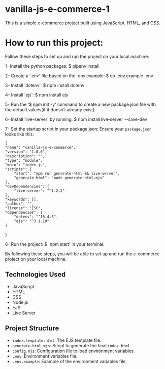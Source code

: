 # vanilla-js-e-commerce-1

This is a simple e-commerce project built using JavaScript, HTML, and CSS.

# How to run this project:

Follow these steps to set up and run the project on your local machine:

1- Install the python packages: $ pipenv install

2- Create a '.env' file based on the .env.example: $ cp .env.example .env

3- Install 'dotenv': $ npm install dotenv

4- Install 'ejs': $ npm install ejs

5- Run the '$ npm init -y' command to create a new package.json file with the default values(if it doesn't already exist).

6- Install 'live-server' by running: $ npm install live-server --save-dev

7- Set the startup script in your package.json:
    Ensure your `package.json` looks like this:

    {
    "name": "vanilla-js-e-commerce",
    "version": "1.0.0",
    "description": "",
    "type": "module",
    "main": "index.js",
    "scripts": {
        "start": "npm run generate-html && live-server",
        "generate-html": "node generate-html.mjs"
    },
    "devDependencies": {
        "live-server": "^1.2.2"
    },
    "keywords": [],
    "author": "",
    "license": "ISC",
    "dependencies": {
        "dotenv": "^16.4.5",
        "ejs": "^3.1.10"
    }
}

8- Run the project: $ 'npm start' in your terminal.

By following these steps, you will be able to set up and run the e-commerce project on your local machine.

## Technologies Used
- JavaScript
- HTML
- CSS
- Node.js
- EJS
- Live Server

## Project Structure
- `index.template.html`: The EJS template file.
- `generate-html.mjs`: Script to generate the final `index.html`.
- `config.mjs`: Configuration file to load environment variables.
- `.env`: Environment variables file.
- `.env.example`: Example of the environment variables file.